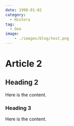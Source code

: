 ```yaml
---
date: 1998-01-02
category:
  - History
tag:
  - Geo
image:
    - ./images/blog/test.png
---
```


# Article 2

## Heading 2

Here is the content.

### Heading 3

Here is the content.